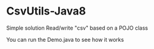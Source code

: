 # CsvUtils-Java8
Simple solution Read/write "csv" based on a POJO class

You can run the Demo.java to see how it works
